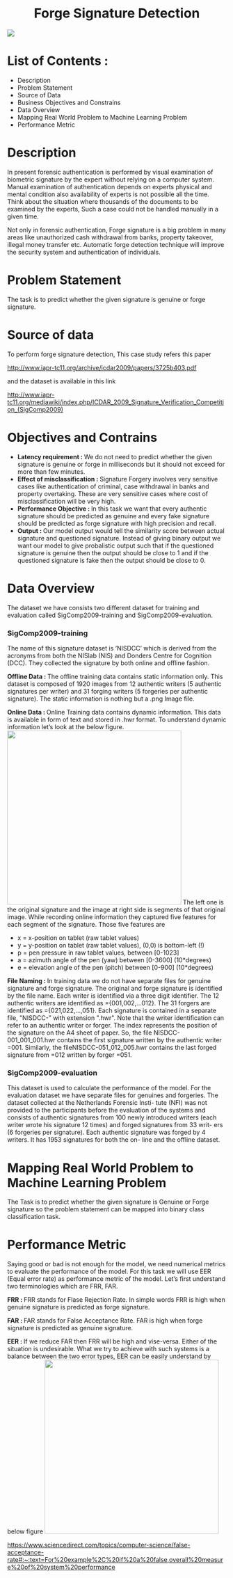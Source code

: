 <h1 style="text-align:center;font-size:30px;" > Forge Signature Detection </h1>

<img src='signature.png'/>

# List of Contents :
* Description
* Problem Statement
* Source of Data
* Business Objectives and Constrains
* Data Overview
* Mapping Real World Problem to Machine Learning Problem
* Performance Metric

# Description
In present forensic authentication is performed by visual examination of biometric signature by the expert without relying on a computer system. Manual examination of authentication depends on experts physical and mental condition also availability of experts is not possible all the time. Think about the situation where thousands of the documents to be examined by the experts, Such a case could not be handled manually in a given time.


Not only in forensic authentication, Forge signature is a big problem in many areas like unauthorized cash withdrawal from banks, property takeover, illegal money transfer etc. Automatic forge detection technique will improve the security system and authentication of individuals.

# Problem Statement
The task is to predict whether the given signature is genuine or forge signature.

# Source of data
To perform forge signature detection, This case study refers this paper

http://www.iapr-tc11.org/archive/icdar2009/papers/3725b403.pdf

and the dataset is available in this link 

 http://www.iapr-tc11.org/mediawiki/index.php/ICDAR_2009_Signature_Verification_Competition_(SigComp2009)

# Objectives and Contrains
* <b>Latency requirement : </b> We do not need to predict whether the given signature is genuine or forge in milliseconds but it should not exceed for more than few minutes. 
* <b>Effect of misclassification : </b> Signature Forgery involves very sensitive cases like authentication of criminal, case withdrawal in banks and property overtaking. These are very sensitive cases where cost of misclassification will be very high.
* <b>Performance Objective : </b> In this task we want that every authentic signature should be predicted as genuine and every fake signature should be predicted as forge signature with high precision and recall.
* <b>Output : </b> Our model output would tell the similarity score between actual signature and questioned signature. Instead of giving binary output we want our model to give probalistic output such that if the questioned signature is genuine then the output should be close to 1 and if the questioned signature is fake then the output should be close to 0.

# Data Overview
The dataset we have consists two different dataset for training and evaluation called SigComp2009-training and SigComp2009-evaluation.
### SigComp2009-training
The name of this signature dataset is ‘NISDCC’ which is derived from the acronyms from both the NISlab (NIS) and Donders Centre for Cognition (DCC). They collected the signature by both online and offline fashion.

<b>Offline Data : </b> The offline training data contains static information only. This dataset is composed of 1920 images from 12 authentic writers (5 authentic signatures per writer) and 31 forging writers (5 forgeries per authentic signature). The static information is nothing but a .png Image file.

<b>Online Data : </b> Online Training data contains dynamic information. This data is available in form of text and stored in .hwr format. To understand dynamic information let’s look at the below figure.
<img src='sig1.png'  width="400" height="400" >
The left one is the original signature and the image at right side is segments of that original image. While recording online information they captured five features for each segment of the signature. Those five features are
* x = x-position on tablet (raw tablet values)
* y = y-position on tablet (raw tablet values), (0,0) is bottom-left (!)
* p = pen pressure in raw tablet values, between [0-1023]
* a = azimuth angle of the pen (yaw) between [0-3600] (10*degrees)
* e = elevation angle of the pen (pitch) between [0-900] (10*degrees)

<b>File Naming : </b> 
    In training data we do not have separate files for genuine signature and forge signature. The original and forge signature is identified by the file name. Each writer is identified via a three digit identifier. The 12 authentic writers are identified as <aaa>={001,002,...012}. The 31 forgers are identified as <fff>={021,022,...,051}. Each signature is contained in a separate file, "NISDCC-<www>_<aaa>_<iii>" with extension ".hwr". Note that the writer identification <www> can refer to an authentic writer or forger. The index <idx> represents the position of the signature on the A4 sheet of paper. So, the file NISDCC-001_001_001.hwr contains the first signature written by the authentic writer <aaa>=001. Similarly, the fileNISDCC-051_012_005.hwr contains the last forged signature from <aaa>=012 written by forger <fff>=051.
    
### SigComp2009-evaluation
This dataset is used to calculate the performance of the model. For the evaluation dataset we have separate files for genuines and forgeries. The dataset collected at the Netherlands Forensic Insti- tute (NFI) was not provided to the participants before the evaluation of the systems and consists of authentic signatures from 100 newly introduced writers (each writer wrote his signature 12 times) and forged signatures from 33 writ- ers (6 forgeries per signature). Each authentic signature was forged by 4 writers. It has 1953 signatures for both the on- line and the offline dataset.

# Mapping Real World Problem to Machine Learning Problem
The Task is to predict whether the given signature is Genuine or Forge signature so the problem statement can be mapped into binary class classification task. 

# Performance Metric
Saying good or bad is not enough for the model, we need numerical metrics to evaluate the performance of the model. For this task we will use EER (Equal error rate) as performance metric of the model. Let’s first understand two terminologies which are FRR, FAR.

<b>FRR : </b> FRR stands for Flase Rejection Rate. In simple words FRR is high when genuine signature is predicted as forge signature.

<b>FAR : </b> FAR stands for False Acceptance Rate. FAR is high when forge signature is predicted as genuine signature.

<b>EER : </b> If we reduce FAR then FRR will be high and vise-versa. Either of the situation is undesirable. What we try to achieve with such systems is a balance between the two error types,  EER can be easily understand by below figure
<img src='EER.png'  width="400" height="400" >

https://www.sciencedirect.com/topics/computer-science/false-acceptance-rate#:~:text=For%20example%2C%20if%20a%20false,overall%20measure%20of%20system%20performance
